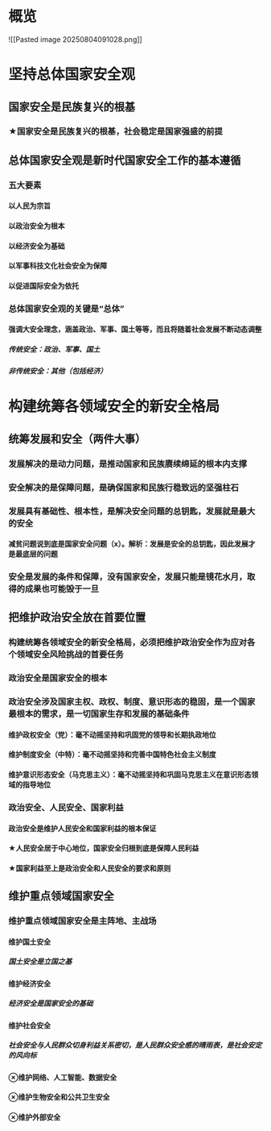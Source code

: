 # 概览
![[Pasted image 20250804091028.png]]
# 坚持总体国家安全观
## 国家安全是民族复兴的根基
### ★国家安全是民族复兴的根基，社会稳定是国家强盛的前提
## 总体国家安全观是新时代国家安全工作的基本遵循
### 五大要素
#### 以人民为宗旨
#### 以政治安全为根本
#### 以经济安全为基础
#### 以军事科技文化社会安全为保障
#### 以促进国际安全为依托
### 总体国家安全观的关键是“总体”
#### 强调大安全理念，涵盖政治、军事、国土等等，而且将随着社会发展不断动态调整
##### 传统安全：政治、军事、国土
##### 非传统安全：其他（包括经济）
# 构建统筹各领域安全的新安全格局
## 统筹发展和安全（两件大事）
### 发展解决的是动力问题，是推动国家和民族赓续绵延的根本内支撑
### 安全解决的是保障问题，是确保国家和民族行稳致远的坚强柱石
### 发展具有基础性、根本性，是解决安全问题的总钥匙，发展就是最大的安全
#### 减贫问题说到底是国家安全问题（x）。解析：发展是安全的总钥匙，因此发展才是最底层的问题
### 安全是发展的条件和保障，没有国家安全，发展只能是镜花水月，取得的成果也可能毁于一旦
## 把维护政治安全放在首要位置
### 构建统筹各领域安全的新安全格局，必须把维护政治安全作为应对各个领域安全风险挑战的首要任务
### 政治安全是国家安全的根本
### 政治安全涉及国家主权、政权、制度、意识形态的稳固，是一个国家最根本的需求，是一切国家生存和发展的基础条件
#### 维护政权安全（党）：毫不动摇坚持和巩固党的领导和长期执政地位
#### 维护制度安全（中特）：毫不动摇坚持和完善中国特色社会主义制度
#### 维护意识形态安全（马克思主义）：毫不动摇坚持和巩固马克思主义在意识形态领域的指导地位
### 政治安全、人民安全、国家利益
#### 政治安全是维护人民安全和国家利益的根本保证
#### ★人民安全居于中心地位，国家安全归根到底是保障人民利益
#### ★国家利益至上是政治安全和人民安全的要求和原则
## 维护重点领域国家安全
### 维护重点领域国家安全是主阵地、主战场
#### 维护国土安全
##### 国土安全是立国之基
#### 维护经济安全
##### 经济安全是国家安全的基础
#### 维护社会安全
##### 社会安全与人民群众切身利益关系密切，是人民群众安全感的晴雨表，是社会安定的风向标
#### ⊗维护网络、人工智能、数据安全
#### ⊗维护生物安全和公共卫生安全
#### ⊗维护外部安全